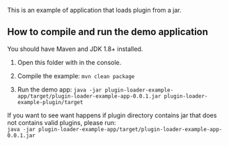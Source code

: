 This is an example of application that loads plugin from a jar.


## How to compile and run the demo application

You should have Maven and JDK 1.8+ installed.

1. Open this folder with in the console.

2. Compile the example: ``mvn clean package``

3. Run the demo app: ``java -jar plugin-loader-example-app/target/plugin-loader-example-app-0.0.1.jar plugin-loader-example-plugin/target``

If you want to see want happens if plugin directory contains jar that does not contains valid plugins, please run:  
``java -jar plugin-loader-example-app/target/plugin-loader-example-app-0.0.1.jar``